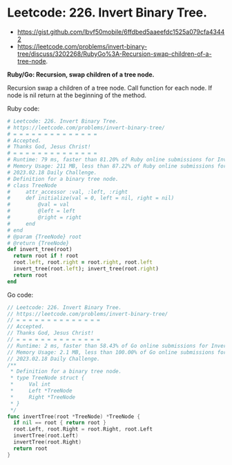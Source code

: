 # Leetcode: 226. Invert Binary Tree.

- https://gist.github.com/lbvf50mobile/6ffdbed5aaeefdc1525a079cfa43442
- https://leetcode.com/problems/invert-binary-tree/discuss/3202268/RubyGo%3A-Recursion-swap-children-of-a-tree-node.

**Ruby/Go: Recursion, swap children of a tree node.**

Recursion swap a children of a tree node. Call function for each node. If node is nil return at the beginning of the method.


Ruby code:
```Ruby
# Leetcode: 226. Invert Binary Tree.
# https://leetcode.com/problems/invert-binary-tree/
# = = = = = = = = = = = = = =
# Accepted.
# Thanks God, Jesus Christ!
# = = = = = = = = = = = = = =
# Runtime: 79 ms, faster than 81.20% of Ruby online submissions for Invert Binary Tree.
# Memory Usage: 211 MB, less than 87.22% of Ruby online submissions for Invert Binary Tree.
# 2023.02.18 Daily Challenge.
# Definition for a binary tree node.
# class TreeNode
#     attr_accessor :val, :left, :right
#     def initialize(val = 0, left = nil, right = nil)
#         @val = val
#         @left = left
#         @right = right
#     end
# end
# @param {TreeNode} root
# @return {TreeNode}
def invert_tree(root)
  return root if ! root
  root.left, root.right = root.right, root.left
  invert_tree(root.left); invert_tree(root.right)
  return root
end
```

Go code:
```Go
// Leetcode: 226. Invert Binary Tree.
// https://leetcode.com/problems/invert-binary-tree/
// = = = = = = = = = = = = = =
// Accepted.
// Thanks God, Jesus Christ!
// = = = = = = = = = = = = = =
// Runtime: 2 ms, faster than 58.43% of Go online submissions for Invert Binary Tree.
// Memory Usage: 2.1 MB, less than 100.00% of Go online submissions for Invert Binary Tree.
// 2023.02.18 Daily Challenge.
/**
 * Definition for a binary tree node.
 * type TreeNode struct {
 *     Val int
 *     Left *TreeNode
 *     Right *TreeNode
 * }
 */
func invertTree(root *TreeNode) *TreeNode {
  if nil == root { return root }
  root.Left, root.Right = root.Right, root.Left
  invertTree(root.Left)
  invertTree(root.Right)
  return root
}
```

